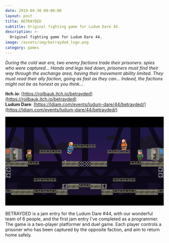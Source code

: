 ```yaml
---
date: 2019-04-30 00:00:00
layout: post
title: BETRAYDED
subtitle: Original fighting game for Ludum Dare 44.
description: >-
  Original fighting game for Ludum Dare 44.
image: /assets/img/betrayded_logo.png
category: games
---
```


_During the cold war era, two enemy factions trade their prisoners: spies who were captured... Hands and legs tied down, prisoners must find their way through the exchange area, having their movement ability limited. They must read their ally faction, going as fast as they can... Indeed, the factions might not be as honest as you think..._

**itch.io**: [https://roilbauk.itch.io/betrayded](https://roilbauk.itch.io/betrayded)  
**Ludum Dare**: [https://ldjam.com/events/ludum-dare/44/betrayded/](https://ldjam.com/events/ludum-dare/44/betrayded/)

![betrayded gameplay 1](/assets/img/betrayded_gameplay_1.png)

BETRAYDED is a jam entry for the Ludum Dare #44, with our wonderful team of 6 people, and the first jam entry I've completed as a programmer. The game is a two-player platformer and duel game. Each player controls a prisoner who has been captured by the opposite faction, and aim to return home safely.
